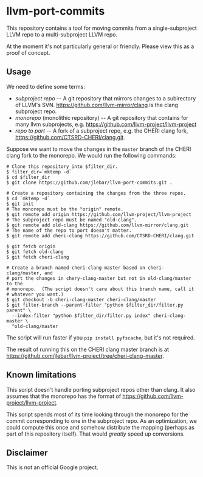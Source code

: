 # llvm-port-commits

This repository contains a tool for moving commits from a single-subproject LLVM
repo to a multi-subproject LLVM repo.

At the moment it's not particularly general or friendly.  Please view this as a
proof of concept.

## Usage

We need to define some terms:

 * *subproject repo* -- A git repository that mirrors changes to a subirectory
   of LLVM's SVN.  https://github.com/llvm-mirror/clang is the clang subproject
   repo.
 * *monorepo* (monolithic repository) -- A git repository that contains for many
   llvm subprojects, e.g. https://github.com/llvm-project/llvm-project
 * *repo to port* -- A fork of a subproject repo, e.g.  the CHERI clang fork,
   https://github.com/CTSRD-CHERI/clang.git.

Suppose we want to move the changes in the `master` branch of the CHERI clang
fork to the monorepo.  We would run the following commands:

    # Clone this repository into $filter_dir.
    $ filter_dir=`mktemp -d`
    $ cd $filter_dir
    $ git clone https://github.com/jlebar/llvm-port-commits.git .

    # Create a repository containing the changes from the three repos.
    $ cd `mktemp -d`
    $ git init
    # The monorepo must be the "origin" remote.
    $ git remote add origin https://github.com/llvm-project/llvm-project
    # The subproject repo must be named "old-clang".
    $ git remote add old-clang https://github.com/llvm-mirror/clang.git
    # The name of the repo to port doesn't matter.
    $ git remote add cheri-clang https://github.com/CTSRD-CHERI/clang.git

    $ git fetch origin
    $ git fetch old-clang
    $ git fetch cheri-clang

    # Create a branch named cheri-clang-master based on cheri-clang/master, and
    # port the changes in chery-clang-master but not in old-clang/master to the
    # monorepo.  (The script doesn't care about this branch name, call it
    # whatever you want.)
    $ git checkout -b cheri-clang-master cheri-clang/master
    $ git filter-branch --parent-filter "python $filter_dir/filter.py parent" \
      --index-filter "python $filter_dir/filter.py index" cheri-clang-master \
      ^old-clang/master

The script will run faster if you `pip install pyfscache`, but it's not
required.

The result of running this on the CHERI clang master branch is at
https://github.com/jlebar/llvm-project/tree/cheri-clang-master.

## Known limitations

This script doesn't handle porting subproject repos other than clang.  It also
assumes that the monorepo has the format of
https://github.com/llvm-project/llvm-project.

This script spends most of its time looking through the monorepo for the commit
corresponding to one in the subproject repo.  As an optimization, we could
compute this once and somehow distribute the mapping (perhaps as part of this
repository itself).  That would *greatly* speed up conversions.

## Disclaimer

This is not an official Google project.
